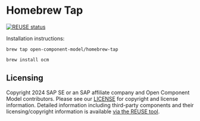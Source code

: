 # Homebrew Tap

[![REUSE status](https://api.reuse.software/badge/github.com/open-component-model/homebrew-tap)](https://api.reuse.software/info/github.com/open-component-model/homebrew-tap)

Installation instructions:

`brew tap open-component-model/homebrew-tap`

`brew install ocm`

## Licensing

Copyright 2024 SAP SE or an SAP affiliate company and Open Component Model contributors.
Please see our [LICENSE](LICENSE) for copyright and license information.
Detailed information including third-party components and their licensing/copyright information is available [via the REUSE tool](https://api.reuse.software/info/github.com/open-component-model/homebrew-tap).
